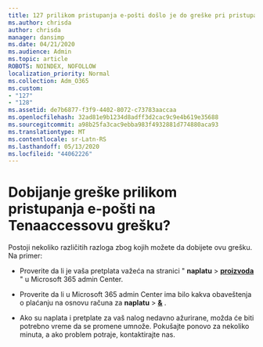 ```yaml
---
title: 127 prilikom pristupanja e-pošti došlo je do greške pri pristupanju.
ms.author: chrisda
author: chrisda
manager: dansimp
ms.date: 04/21/2020
ms.audience: Admin
ms.topic: article
ROBOTS: NOINDEX, NOFOLLOW
localization_priority: Normal
ms.collection: Adm_O365
ms.custom:
- "127"
- "128"
ms.assetid: de7b6877-f3f9-4402-8072-c73783aaccaa
ms.openlocfilehash: 32ad81e9b1234d8adff3d2cac9c9e4b619e35688
ms.sourcegitcommit: a98b25fa3cac9ebba983f4932881d774880aca93
ms.translationtype: MT
ms.contentlocale: sr-Latn-RS
ms.lasthandoff: 05/13/2020
ms.locfileid: "44062226"
---
```

# <a name="getting-a-tenantaccessblockedexception-error-when-accessing-email"></a>Dobijanje greške prilikom pristupanja e-pošti na Tenaaccessovu grešku?

Postoji nekoliko različitih razloga zbog kojih možete da dobijete ovu grešku. Na primer:

- Proverite da li je vaša pretplata važeća na stranici " **naplatu** \> **[proizvoda](https://portal.office.com/adminportal/home#/subscriptions)** " u Microsoft 365 admin Center.

- Proverite da li u Microsoft 365 admin Center ima bilo kakva obaveštenja o plaćanju na osnovu računa za **naplatu** \> **[&](https://portal.office.com/adminportal/home#/billoverview)** .

- Ako su naplata i pretplate za vaš nalog nedavno ažurirane, možda će biti potrebno vreme da se promene umnože. Pokušajte ponovo za nekoliko minuta, a ako problem potraje, kontaktirajte nas.

